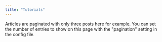 ```yaml
---
title: "Tutorials"
---
```

Articles are paginated with only three posts here for example. You can set the number of entries to show on this page with the "pagination" setting in the config file.
